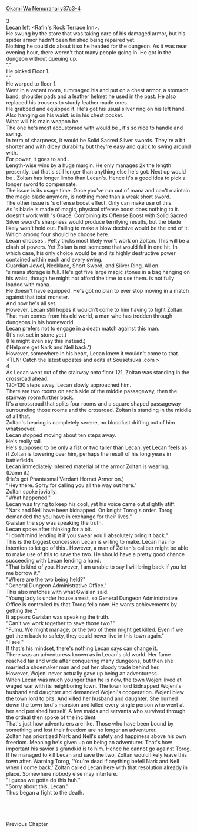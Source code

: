 [Okami Wa Nemuranai v37c3-4](https://www.sousetsuka.com/2021/02/okami-wa-nemuranai-3734.html)
<br/><br/>
3<br/>
Lecan left <Rafin's Rock Terrace Inn>.<br/>
He swung by the store that was taking care of his damaged armor, but his spider armor hadn't been finished being repaired yet.<br/>
Nothing he could do about it so he headed for the dungeon. As it was near evening hour, there weren't that many people going in. He got in the dungeon without queuing up.<br/>
"<Floor>."<br/>
He picked Floor 1.<br/>
"<Warp>."<br/>
He warped to floor 1.<br/>
Went in a vacant room, rummaged his <Storage> and put on a chest armor, a stomach band, shoulder pads and a leather helmet he used in the past. He also replaced his trousers to sturdy leather made ones.<br/>
He grabbed <Necklace of Intuador> and equipped it. He's got his usual silver ring on his left hand. Also <Dagger of Harut> hanging on his waist. <Guardian Jewel of Zana> is in his chest pocket.<br/>
What will his main weapon be.<br/>
The one he's most accustomed with would be <Sword of Rusk>, it's so nice to handle and swing.<br/>
In term of sharpness, it would be Solid Sacred Silver swords. They're a bit shorter and with dicey durability but they're easy and quick to swing around with.<br/>
For power, it goes to <Comet Cutter> and <Power Sword>.<br/>
Length-wise <Comet Cutter> wins by a huge margin. He only manages 2x the length presently, but that's still longer than anything else he's got. Next up would be <Sword of Rusk>. Zoltan has longer limbs than Lecan's. Hence it's a good idea to pick a longer sword to compensate.<br/>
The issue is its usage time. Once you've run out of mana and can't maintain the magic blade anymore, <Comet Cutter> is nothing more than a weak short sword.<br/>
The other issue is <Guardian Jewel of Zana>'s offense boost effect. Only <Sword of Rusk> can make use of this.<br/>
As <Comet Cutter>'s blade is made of magic, physical offense boost does nothing to it. <Power Sword> doesn't work with <Guardian Jewel of Zana>'s Grace. Combining its Offense Boost with Solid Sacred Silver sword's sharpness would produce terrifying results, but the blade likely won't hold out. Failing to make a blow decisive would be the end of it.<br/>
Which among four should he choose here.<br/>
Lecan chooses <Comet Cutter>. Petty tricks most likely won't work on Zoltan. This will be a clash of powers. Yet Zoltan is not someone that would fall in one hit. In which case, his only choice would be <Comet Cutter> and its highly destructive power contained within each and every swing.<br/>
Guardian Jewel, Necklace, Short Sword, and Silver Ring. All on.<br/>
<Necklace of Intuador>'s mana storage is full. He's got five large magic stones in a bag hanging on his waist, though he might not afford the time to use them. <Guardian Jewel of Zana> is not fully loaded with mana.<br/>
He doesn't have <Shield of Wolkan> equipped. He's got no plan to ever stop moving in a match against that total monster.<br/>
And now he's all set.<br/>
However, Lecan still hopes it wouldn't come to him having to fight Zoltan.<br/>
That man comes from his old world, a man who has trodden through dungeons in his homeworld.<br/>
Lecan prefers not to engage in a death match against this man.<br/>
(It's not set in stone yet.)<br/>
(He might even say this instead.)<br/>
('Help me get Nark and Nell back.')<br/>
However, somewhere in his heart, Lecan knew it wouldn't come to that.<br/>
<TLN: Catch the latest updates and edits at Sousetsuka .com ><br/>
4<br/>
As Lecan went out of the stairway onto floor 121, Zoltan was standing in the crossroad ahead.<br/>
120-130 steps away. Lecan slowly approached him.<br/>
There are two rooms on each side of the middle passageway, then the stairway room further back.<br/>
It's a crossroad that splits four rooms and a square shaped passageway surrounding those rooms and the crossroad. Zoltan is standing in the middle of all that.<br/>
Zoltan's bearing is completely serene, no bloodlust drifting out of him whatsoever.<br/>
Lecan stopped moving about ten steps away.<br/>
He's really tall.<br/>
He's supposed to be only a fist or two taller than Lecan, yet Lecan feels as if Zoltan is towering over him, perhaps the result of his long years in battlefields.<br/>
Lecan immediately inferred material of the armor Zoltan is wearing.<br/>
(Damn it.)<br/>
(He's got Phantasmal Verdant Hornet Armor on.)<br/>
"Hey there. Sorry for calling you all the way out here."<br/>
Zoltan spoke jovially.<br/>
"What happened."<br/>
Lecan was trying to keep his cool, yet his voice came out slightly stiff.<br/>
"Nark and Nell have been kidnapped. On knight Torog's order. Torog demanded the <Comet Cutter> you have in exchange for their lives."<br/>
Gwislan the spy was speaking the truth.<br/>
Lecan spoke after thinking for a bit.<br/>
"I don't mind lending it if you swear you'll absolutely bring it back."<br/>
This is the biggest concession Lecan is willing to make. Lecan has no intention to let go of this <Comet Cutter>. However, a man of Zoltan's caliber might be able to make use of this <Comet Cutter> to save the two. He should have a pretty good chance succeeding with Lecan lending a hand.<br/>
"That is kind of you. However, I am unable to say I will bring <Comet Cutter> back if you let me borrow it."<br/>
"Where are the two being held?"<br/>
"General Dungeon Administrative Office."<br/>
This also matches with what Gwislan said.<br/>
"Young lady is under house arrest, so General Dungeon Administrative Office is controlled by that Torog fella now. He wants achievements by getting the <Comet Cutter>."<br/>
It appears Gwislan was speaking the truth.<br/>
"Can't we work together to save those two?"<br/>
"Fumu. We might manage, or the two of them might get killed. Even if we got them back to safety, they could never live in this town again."<br/>
"I see."<br/>
If that's his mindset, there's nothing Lecan says can change it.<br/>
There was an adventuress known as <Burstflame Dame Wojeni> in Lecan's old world. Her fame reached far and wide after conquering many dungeons, but then she married a shoemaker man and put her bloody trade behind her.<br/>
However, Wojeni never actually gave up being an adventuress.<br/>
When Lecan was much younger than he is now, the town Wojeni lived at waged war with its neighboring town. The town lord kidnapped Wojeni's husband and daughter and demanded Wojeni's cooperation. Wojeni blew the town lord to bits. And killed her husband and daughter. She burned down the town lord's mansion and killed every single person who went at her and perished herself. A few maids and servants who survived through the ordeal then spoke of the incident.<br/>
That's just how adventurers are like. Those who have been bound by something and lost their freedom are no longer an adventurer.<br/>
Zoltan has prioritized Nark and Nell's safety and happiness above his own freedom. Meaning he's given up on being an adventurer. That's how important his savior's grandkid is to him. Hence he cannot go against Torog. If he managed to kill Lecan and save the two, Zoltan would likely leave this town after. Warning Torog, 'You're dead if anything befell Nark and Nell when I come back.' Zoltan called Lecan here with that resolution already in place. Somewhere nobody else may interfere.<br/>
"I guess we gotta do this huh."<br/>
"Sorry about this, Lecan."<br/>
Thus began a fight to the death.<br/>
 <br/>
 <br/>
 <br/>
 <br/>
Previous Chapter<br/>
 <br/>
